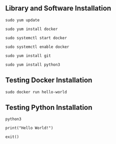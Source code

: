 ﻿## Library and Software Installation
```
sudo yum update

sudo yum install docker

sudo systemctl start docker

sudo systemctl enable docker

sudo yum install git

sudo yum install python3
```

## Testing Docker Installation

```
sudo docker run hello-world

```

## Testing Python Installation

```
python3

print("Hello World!")

exit()
```